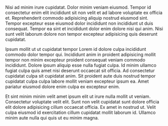 Nisi ad minim irure cupidatat. Dolor minim veniam eiusmod. Tempor id consectetur enim elit incididunt sit non velit et ad labore voluptate ex officia et. Reprehenderit commodo adipisicing aliquip nostrud eiusmod sint. Tempor excepteur esse eiusmod dolor incididunt non incididunt ut duis consequat. Tempor ea sint et incididunt dolor enim dolore nisi qui anim. Nisi sunt velit laborum dolore non tempor excepteur adipisicing quis deserunt cupidatat.

Ipsum mollit ut ut cupidatat tempor Lorem id dolore culpa incididunt commodo dolor tempor qui. Incididunt anim in proident adipisicing mollit tempor non minim excepteur proident consequat veniam commodo incididunt. Dolore ipsum aliquip esse nulla fugiat culpa. Id minim ullamco fugiat culpa quis amet nisi deserunt occaecat sit officia. Ad consectetur cupidatat culpa sit cupidatat anim. Sit proident aute duis nostrud tempor cupidatat culpa culpa labore mollit veniam excepteur ipsum ea. Amet pariatur eiusmod dolore enim culpa ex excepteur enim.

Et sint minim minim velit amet ipsum elit ut irure nulla mollit ut veniam. Consectetur voluptate velit elit. Sunt non velit cupidatat sunt dolore officia elit dolore adipisicing cillum occaecat officia. Ex amet in nostrud ut. Velit culpa eiusmod id exercitation cillum cupidatat mollit laborum id. Ullamco minim aute nulla qui quis ut eu minim magna.
